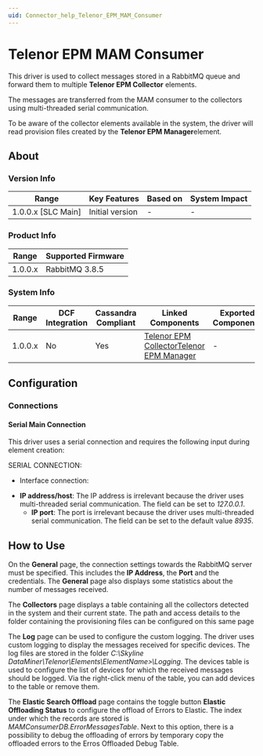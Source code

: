 ```yaml
---
uid: Connector_help_Telenor_EPM_MAM_Consumer
---
```


# Telenor EPM MAM Consumer

This driver is used to collect messages stored in a RabbitMQ queue and forward them to multiple **Telenor EPM Collector** elements.

The messages are transferred from the MAM consumer to the collectors using multi-threaded serial communication.

To be aware of the collector elements available in the system, the driver will read provision files created by the **Telenor EPM Manager**element.

## About

### Version Info

| **Range**            | **Key Features** | **Based on** | **System Impact** |
|----------------------|------------------|--------------|-------------------|
| 1.0.0.x \[SLC Main\] | Initial version  | \-           | \-                |

### Product Info

| **Range** | **Supported Firmware** |
|-----------|------------------------|
| 1.0.0.x   | RabbitMQ 3.8.5         |

### System Info

| **Range** | **DCF Integration** | **Cassandra Compliant** | **Linked Components**                                                                                                                    | **Exported Components** |
|-----------|---------------------|-------------------------|------------------------------------------------------------------------------------------------------------------------------------------|-------------------------|
| 1.0.0.x   | No                  | Yes                     | [Telenor EPM Collector](/Driver%20Help/Telenor%20EPM%20Collector.aspx)[Telenor EPM Manager](xref:Connector_help_Telenor_EPM_Manager) | \-                      |

## Configuration

### Connections

#### Serial Main Connection

This driver uses a serial connection and requires the following input during element creation:

SERIAL CONNECTION:

- Interface connection:

<!-- -->

- **IP address/host**: The IP address is irrelevant because the driver uses multi-threaded serial communication. The field can be set to *127.0.0.1*.
  - **IP port**: The port is irrelevant because the driver uses multi-threaded serial communication. The field can be set to the default value *8935*.

## How to Use

On the **General** page, the connection settings towards the RabbitMQ server must be specified. This includes the **IP Address**, the **Port** and the credentials. The **General** page also displays some statistics about the number of messages received.

The **Collectors** page displays a table containing all the collectors detected in the system and their current state. The path and access details to the folder containing the provisioning files can be configured on this same page

The **Log** page can be used to configure the custom logging. The driver uses custom logging to display the messages received for specific devices. The log files are stored in the folder *C:\Skyline DataMiner\Telenor\Elements\\ElementName\>\Logging*. The devices table is used to configure the list of devices for which the received messages should be logged. Via the right-click menu of the table, you can add devices to the table or remove them.

The **Elastic Search Offload** page contains the toggle button **Elastic Offloading Status** to configure the offload of Errors to Elastic. The index under which the records are stored is *MAMConsumerDB.ErrorMessagesTable*. Next to this option, there is a possibility to debug the offloading of errors by temporary copy the offloaded errors to the Erros Offloaded Debug Table.
